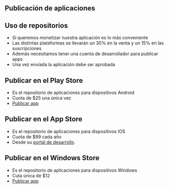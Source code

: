 ## Publicación de aplicaciones
  
## Uso de repositorios
- Si queremos monetizar nuestra aplicación es lo más conveniente
- Las distintas plataformas se llevarán un 30% en la venta y un 15% en las suscripciones
- Además necesitamos tener una cuenta de desarrollador para publicar apps
- Una vez envíada la aplicación debe ser aprobada


## Publicar en el Play Store
- Es el repositorio de aplicaciones para dispositivos Android
- Cuota de $25 una única vez
- [Publicar app](https://play.google.com/apps/publish/signup/)


## Publicar en el App Store
- Es el repositorio de aplicaciones para dispositivos IOS
- Cuota de $99 cada año
- Desde su [portal de desarrollo](https://developer.apple.com/programs/). 

## Publicar en el Windows Store
- Es el repositorio de aplicaciones para dispositivos Windows
- Cuta única de $12
- [Publicar app](https://developer.microsoft.com/es-es/store/publish-apps)
